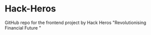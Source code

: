 # Hack-Heros
GitHub repo for the frontend project by Hack Heros "Revolutionising Financial Future "
